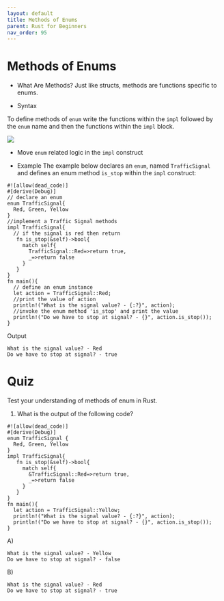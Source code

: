 ```yaml
---
layout: default
title: Methods of Enums
parent: Rust for Beginners
nav_order: 95
---
```


# Methods of Enums

- What Are Methods? 
Just like structs, methods are functions specific to enums.

- Syntax 

To define methods of `enum` write the functions within the `impl` followed by the `enum` name and then the functions within the `impl` block.

![](https://raw.githubusercontent.com/sangam14/RustLabs/master/img/enum-method.png)

 - Move `enum` related logic in the `impl` construct
 
- Example 
The example below declares an `enum`, named `TrafficSignal` and defines an enum method `is_stop` within the `impl` construct:

```
#![allow(dead_code)]
#[derive(Debug)]
// declare an enum
enum TrafficSignal{
  Red, Green, Yellow
}
//implement a Traffic Signal methods
impl TrafficSignal{
  // if the signal is red then return
   fn is_stop(&self)->bool{
     match self{
       TrafficSignal::Red=>return true,
       _=>return false
     }
   }
}
fn main(){
  // define an enum instance
  let action = TrafficSignal::Red;
  //print the value of action
  println!("What is the signal value? - {:?}", action);
  //invoke the enum method 'is_stop' and print the value
  println!("Do we have to stop at signal? - {}", action.is_stop());
}

```
Output

```
What is the signal value? - Red
Do we have to stop at signal? - true

```


# Quiz 

Test your understanding of methods of enum in Rust.

1. What is the output of the following code?

```
#![allow(dead_code)]
#[derive(Debug)]
enum TrafficSignal {
  Red, Green, Yellow
}
impl TrafficSignal{
   fn is_stop(&self)->bool{
     match self{
       &TrafficSignal::Red=>return true,
       _=>return false
     }
   }
}
fn main(){
  let action = TrafficSignal::Yellow;
  println!("What is the signal value? - {:?}", action);
  println!("Do we have to stop at signal? - {}", action.is_stop());
}

```

A)

```
What is the signal value? - Yellow
Do we have to stop at signal? - false
```
B)

```
What is the signal value? - Red
Do we have to stop at signal? - true
```





